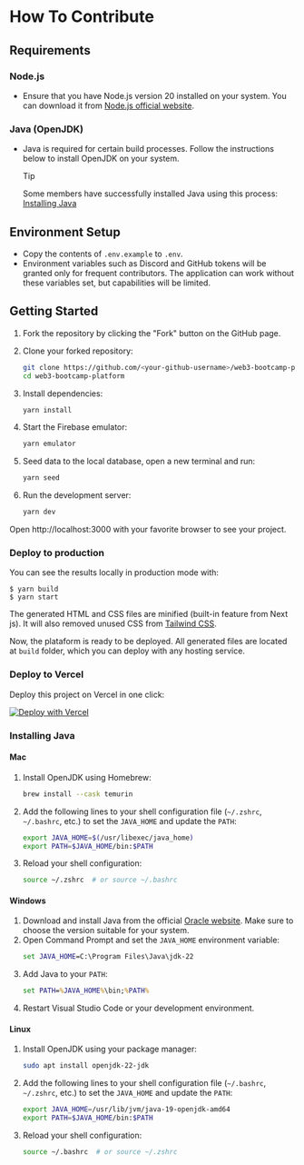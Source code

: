 # How To Contribute

## Requirements

### Node.js

- Ensure that you have Node.js version 20 installed on your system. You can download it from [Node.js official website](https://nodejs.org/).

### Java (OpenJDK)

- Java is required for certain build processes. Follow the instructions below to install OpenJDK on your system.
  > [!TIP]
  > Some members have successfully installed Java using this process: [Installing Java](#installing-java)

## Environment Setup

- Copy the contents of `.env.example` to `.env`.
- Environment variables such as Discord and GitHub tokens will be granted only for frequent contributors. The application can work without these variables set, but capabilities will be limited.

## Getting Started

1. Fork the repository by clicking the "Fork" button on the GitHub page.
2. Clone your forked repository:

   ```bash
   git clone https://github.com/<your-github-username>/web3-bootcamp-platform.git
   cd web3-bootcamp-platform
   ```

3. Install dependencies:

   ```bash
   yarn install
   ```

4. Start the Firebase emulator:

   ```bash
   yarn emulator
   ```

5. Seed data to the local database, open a new terminal and run:

   ```bash
   yarn seed
   ```

6. Run the development server:
   ```bash
   yarn dev
   ```

Open http://localhost:3000 with your favorite browser to see your project.

### Deploy to production

You can see the results locally in production mode with:

```
$ yarn build
$ yarn start
```

The generated HTML and CSS files are minified (built-in feature from Next js). It will also removed unused CSS from [Tailwind CSS](https://tailwindcss.com).

Now, the plataform is ready to be deployed. All generated files are located at `build` folder, which you can deploy with any hosting service.

### Deploy to Vercel

Deploy this project on Vercel in one click:

[![Deploy with Vercel](https://vercel.com/button)](https://vercel.com/new/clone?repository-url=https://github.com/w3b3d3v/web3-bootcamp-platform)

### Installing Java

#### Mac

1. Install OpenJDK using Homebrew:
   ```bash
   brew install --cask temurin
   ```
2. Add the following lines to your shell configuration file (`~/.zshrc`, `~/.bashrc`, etc.) to set the `JAVA_HOME` and update the `PATH`:
   ```bash
   export JAVA_HOME=$(/usr/libexec/java_home)
   export PATH=$JAVA_HOME/bin:$PATH
   ```
3. Reload your shell configuration:
   ```bash
   source ~/.zshrc  # or source ~/.bashrc
   ```

#### Windows

1. Download and install Java from the official [Oracle website](https://www.java.com/en/download/ie_manual.jsp). Make sure to choose the version suitable for your system.
2. Open Command Prompt and set the `JAVA_HOME` environment variable:
   ```cmd
   set JAVA_HOME=C:\Program Files\Java\jdk-22
   ```
3. Add Java to your `PATH`:
   ```cmd
   set PATH=%JAVA_HOME%\bin;%PATH%
   ```
4. Restart Visual Studio Code or your development environment.

#### Linux

1. Install OpenJDK using your package manager:
   ```bash
   sudo apt install openjdk-22-jdk
   ```
2. Add the following lines to your shell configuration file (`~/.bashrc`, `~/.zshrc`, etc.) to set the `JAVA_HOME` and update the `PATH`:
   ```bash
   export JAVA_HOME=/usr/lib/jvm/java-19-openjdk-amd64
   export PATH=$JAVA_HOME/bin:$PATH
   ```
3. Reload your shell configuration:
   ```bash
   source ~/.bashrc  # or source ~/.zshrc
   ```
